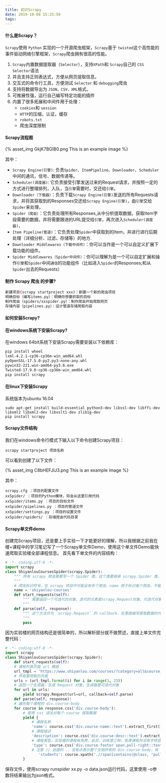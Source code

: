 ```yaml
---
title: 初识Scrapy
date: 2019-10-08 15:25:50
tags:
---
```


#### 什么是Scrapy？

`Scrapy`使用 `Python` 实现的一个开源爬虫框架，`Scrapy`基于 `twisted`这个高性能的事件驱动网络引擎框架，`Scrapy`爬虫拥有很高的性能。

1. `Scrapy`内置数据提取器（`Selector`），支持`XPath`和 `Scrapy`自己的 `CSS Selector`语法
2. 并且支持正则表达式，方便从网页提取信息。
3. 交互式的命令行工具，方便测试 `Selector` 和 `debugging`爬虫
4. 支持将数据导出为 `JSON，CSV，XML`格式。
5. 可推展性强，运行自己编写特定功能的插件
6. 内置了很多拓展和中间件用于处理：
	* `cookies`和 `session`
	* `HTTP`的压缩，认证，缓存
	* `robots.txt`
	* 爬虫深度限制
	
<!--more-->


#### Scrapy流程图

{% asset_img GkjK7BGIB0.png This is an example image %}

其中：

* `Scrapy Engine(引擎)`: 负责`Spider`、`ItemPipeline`、`Downloader`、`Scheduler`中间的通讯，信号、数据传递等。
* `Scheduler(调度器)`: 它负责接受引擎发送过来的Request请求，并按照一定的方式进行整理排列，入队，当`引擎`需要时，交还给`引擎`。
* `Downloader（下载器）`：负责下载`Scrapy Engine(引擎)`发送的所有Requests请求，并将其获取到的Responses交还给`Scrapy Engine(引擎)`，由`引擎`交给`Spider`来处理，
* `Spider（爬虫）`：它负责处理所有Responses,从中分析提取数据，获取Item字段需要的数据，并将需要跟进的URL提交给`引擎`，再次进入`Scheduler(调度器)`，
* `Item Pipeline(管道)`：它负责处理`Spider`中获取到的Item，并进行进行后期处理（详细分析、过滤、存储等）的地方.
* `Downloader Middlewares（下载中间件）`：你可以当作是一个可以自定义扩展下载功能的组件。
* `Spider Middlewares（Spider中间件）`：你可以理解为是一个可以自定扩展和操作`引擎`和`Spider`中间`通信`的功能组件（比如进入`Spider`的Responses;和从`Spider`出去的Requests）

#### 制作 Scrapy 爬虫 的步骤?

``` bash
新建项目(scrapy startproject xxx)：新建一个新的爬虫项目
明确目标（编写items.py）：明确你想要抓取的目标
制作爬虫（spiders/xxspider.py）：制作爬虫开始爬取网页
存储内容（pipelines.py）：设计管道存储爬取内容
```

#### 如何安装Scrapy?

#### 在windows系统下安装Scrapy?

在windows 64bit系统下安装Scrapy需要安装以下依赖库：

``` bash
pip install wheel
lxml-4.2.1-cp36-cp36m-win_amd64.whl
pyOpenSSL-17.5.0-py2.py3-none-any.whl
pywin32-221.win-amd64-py3.6.exe
Twisted-17.9.0-cp36-cp36m-win_amd64.whl
pip install scrapy
```

#### 在linux下安装Scrapy

系统版本为ubuntu 16.04

```
sudo apt-get install build-essential python3-dev libssl-dev libffi-dev libxml2 libxml2-dev libxslt1-dev zlib1g-dev
pip install scrapy
```

#### Scrapy文件结构

我们在windows命令行模式下输入以下命令创建Scrapy项目：

```
scrapy startproject 项目名称
```

可以看到创建了以下文件：

{% asset_img C8bHEFJIJ3.png This is an example image %}

其中：

```
scrapy.cfg ：项目的配置文件
xxSpider/ ：项目的Python模块，将会从这里引用代码
xxSpider/items.py ：项目的目标文件
xxSpider/pipelines.py ：项目的管道文件
xxSpider/settings.py ：项目的设置文件
xxSpider/spiders/ ：存储爬虫代码目录
```

#### Scrapy单文件demo

创建完Scrapy项目，还是要上手实验一下才能更好的理解，所以我根据之前我在楼+课程中的学习笔记写了一个Scrapy单文件Demo，使用这个单文件Demo能快速爬取实验楼全部课程信息。
首先看下单文件的内容结构：

```Python
# -*- coding:utf-8 -*-
import scrapy
class ShiyanlouCoursesSpider(scrapy.Spider):
    """ 所有 scrapy 爬虫需要写一个 Spider 类，这个类要继承 scrapy.Spider 类。在这个类中定义要请求的网站和链接、如何从返回的网页提取数据等等。
    """
    # 爬虫标识符号，在 scrapy 项目中可能会有多个爬虫，name 用于标识每个爬虫，不能相同
    name = 'shiyanlou-courses'
    def start_requests(self):
        """ 需要返回一个可迭代的对象，迭代的元素是scrapy.Request对象，可迭代对象可以是一个列表或者迭代器，这样 scrapy 就知道有哪些网页需要爬取了。scrapy.Request接受一个 url 参数和一个 callback 参数，url 指明要爬取的网页，callback 是一个回调函数用于处理返回的网页，通常是一个提取数据的 parse 函数。
        """
    def parse(self, response):
        """ 这个方法作为 `scrapy.Request` 的 callback，在里面编写提取数据的代码。scrapy 中的下载器会下载 `start_reqeusts` 中定义的每个 `Request` 并且结果封装为一个 response 对象传入这个方法。
        """
        pass
```

因为实验楼的网页结构还是很简单的，所以解析部分就不做赘述，直接上单文件完整代码：

```Python
# -*- coding:utf-8 -*-
import scrapy
class ShiyanlouCoursesSpider(scrapy.Spider):
    def start_requests(self):
    # 课程列表页面 url 模版
    url_tmpl = 'https://www.shiyanlou.com/courses/?category=all&course_type=all&fee=all&tag=all&page={}'
    # 所有要爬取的页面
    urls = (url_tmpl.format(i) for i in range(1, 23))
    # 返回一个生成器，生成 Request 对象，生成器是可迭代对象
    for url in urls:
        yield scrapy.Request(url=url, callback=self.parse)
    def parse(self, response):
    # 遍历每个课程的 div.course-body
    for course in response.css('div.course-body'):
        # 使用 css 语法对每个 course 提取数据
        yield {
            # 课程名称
            'name': course.css('div.course-name::text').extract_first(),
            # 课程描述
            'description': course.css('div.course-desc::text').extract_first(),
            # 课程类型，实验楼的课程有免费，会员，训练营三种，免费课程并没有字样显示，也就是说没有 span.pull-right 这个标签，没有这个标签就代表时免费课程，使用默认值 `免费｀就可以了。
            'type': course.css('div.course-footer span.pull-right::text').extract_first(default='Free'),
            # 注意 // 前面的 .，没有点表示整个文档所有的 div.course-body，有 . 才表示当前迭代的这个 div.course-body
               'students': course.xpath('.//span[contains(@class, "pull-left")]/text()[2]').re_first('[^\d]*(\d*)[^\d]*')
        }
```

保存文件，使用scrapy runspider xx.py -o data.json运行代码，这里使用 -o参数将结果输出为json格式。
